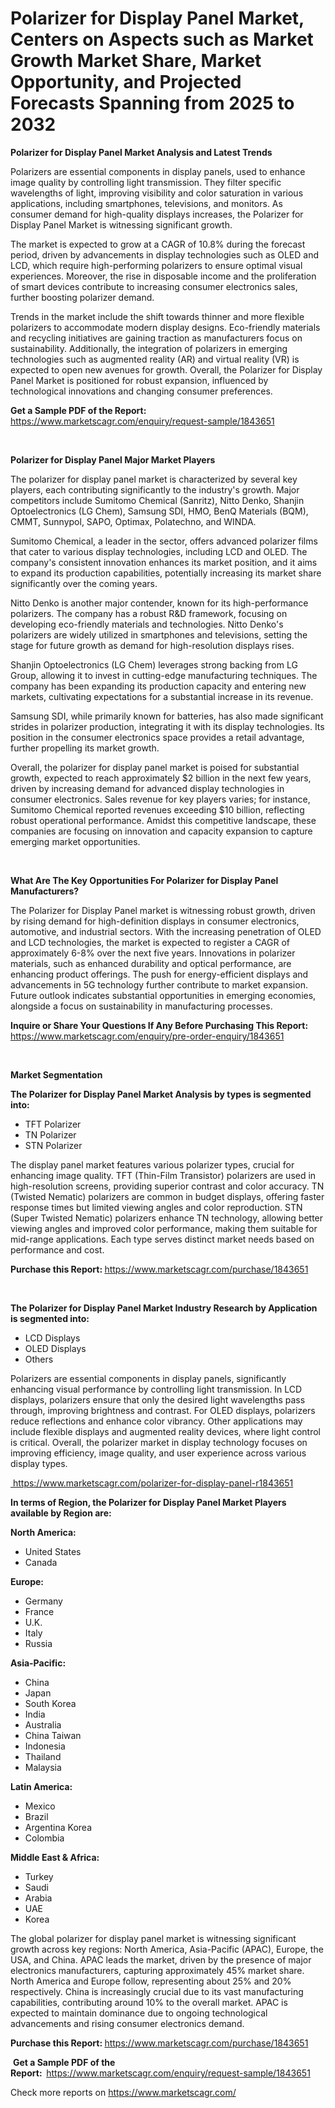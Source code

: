 <p><h1>Polarizer for Display Panel Market, Centers on Aspects such as Market Growth Market Share, Market Opportunity, and Projected Forecasts Spanning from 2025 to 2032</h1></p><p><strong>Polarizer for Display Panel Market Analysis and Latest Trends</strong></p>
<p><p>Polarizers are essential components in display panels, used to enhance image quality by controlling light transmission. They filter specific wavelengths of light, improving visibility and color saturation in various applications, including smartphones, televisions, and monitors. As consumer demand for high-quality displays increases, the Polarizer for Display Panel Market is witnessing significant growth.</p><p>The market is expected to grow at a CAGR of 10.8% during the forecast period, driven by advancements in display technologies such as OLED and LCD, which require high-performing polarizers to ensure optimal visual experiences. Moreover, the rise in disposable income and the proliferation of smart devices contribute to increasing consumer electronics sales, further boosting polarizer demand. </p><p>Trends in the market include the shift towards thinner and more flexible polarizers to accommodate modern display designs. Eco-friendly materials and recycling initiatives are gaining traction as manufacturers focus on sustainability. Additionally, the integration of polarizers in emerging technologies such as augmented reality (AR) and virtual reality (VR) is expected to open new avenues for growth. Overall, the Polarizer for Display Panel Market is positioned for robust expansion, influenced by technological innovations and changing consumer preferences.</p></p>
<p><strong>Get a Sample PDF of the Report:&nbsp;</strong> <a href="https://www.marketscagr.com/enquiry/request-sample/1843651?utm_campaign=1166&utm_medium=2&utm_source=Github&utm_content=ia&utm_term=03022025&utm_id=polarizer-for-display-panel">https://www.marketscagr.com/enquiry/request-sample/1843651</a></p>
<p>&nbsp;</p>
<p><strong>Polarizer for Display Panel Major Market Players</strong></p>
<p><p>The polarizer for display panel market is characterized by several key players, each contributing significantly to the industry's growth. Major competitors include Sumitomo Chemical (Sanritz), Nitto Denko, Shanjin Optoelectronics (LG Chem), Samsung SDI, HMO, BenQ Materials (BQM), CMMT, Sunnypol, SAPO, Optimax, Polatechno, and WINDA.</p><p>Sumitomo Chemical, a leader in the sector, offers advanced polarizer films that cater to various display technologies, including LCD and OLED. The company's consistent innovation enhances its market position, and it aims to expand its production capabilities, potentially increasing its market share significantly over the coming years.</p><p>Nitto Denko is another major contender, known for its high-performance polarizers. The company has a robust R&D framework, focusing on developing eco-friendly materials and technologies. Nitto Denko's polarizers are widely utilized in smartphones and televisions, setting the stage for future growth as demand for high-resolution displays rises.</p><p>Shanjin Optoelectronics (LG Chem) leverages strong backing from LG Group, allowing it to invest in cutting-edge manufacturing techniques. The company has been expanding its production capacity and entering new markets, cultivating expectations for a substantial increase in its revenue.</p><p>Samsung SDI, while primarily known for batteries, has also made significant strides in polarizer production, integrating it with its display technologies. Its position in the consumer electronics space provides a retail advantage, further propelling its market growth.</p><p>Overall, the polarizer for display panel market is poised for substantial growth, expected to reach approximately $2 billion in the next few years, driven by increasing demand for advanced display technologies in consumer electronics. Sales revenue for key players varies; for instance, Sumitomo Chemical reported revenues exceeding $10 billion, reflecting robust operational performance. Amidst this competitive landscape, these companies are focusing on innovation and capacity expansion to capture emerging market opportunities.</p></p>
<p>&nbsp;</p>
<p><strong>What Are The Key Opportunities For Polarizer for Display Panel Manufacturers?</strong></p>
<p><p>The Polarizer for Display Panel market is witnessing robust growth, driven by rising demand for high-definition displays in consumer electronics, automotive, and industrial sectors. With the increasing penetration of OLED and LCD technologies, the market is expected to register a CAGR of approximately 6-8% over the next five years. Innovations in polarizer materials, such as enhanced durability and optical performance, are enhancing product offerings. The push for energy-efficient displays and advancements in 5G technology further contribute to market expansion. Future outlook indicates substantial opportunities in emerging economies, alongside a focus on sustainability in manufacturing processes.</p></p>
<p><strong>Inquire or Share Your Questions If Any Before Purchasing This Report:</strong> <a href="https://www.marketscagr.com/enquiry/pre-order-enquiry/1843651?utm_campaign=1166&utm_medium=2&utm_source=Github&utm_content=ia&utm_term=03022025&utm_id=polarizer-for-display-panel">https://www.marketscagr.com/enquiry/pre-order-enquiry/1843651</a></p>
<p>&nbsp;</p>
<p><strong>Market Segmentation</strong></p>
<p><strong>The Polarizer for Display Panel Market Analysis by types is segmented into:</strong></p>
<p><ul><li>TFT Polarizer</li><li>TN Polarizer</li><li>STN Polarizer</li></ul></p>
<p><p>The display panel market features various polarizer types, crucial for enhancing image quality. TFT (Thin-Film Transistor) polarizers are used in high-resolution screens, providing superior contrast and color accuracy. TN (Twisted Nematic) polarizers are common in budget displays, offering faster response times but limited viewing angles and color reproduction. STN (Super Twisted Nematic) polarizers enhance TN technology, allowing better viewing angles and improved color performance, making them suitable for mid-range applications. Each type serves distinct market needs based on performance and cost.</p></p>
<p><strong>Purchase this Report:&nbsp;</strong><a href="https://www.marketscagr.com/purchase/1843651?utm_campaign=1166&utm_medium=2&utm_source=Github&utm_content=ia&utm_term=03022025&utm_id=polarizer-for-display-panel">https://www.marketscagr.com/purchase/1843651</a></p>
<p>&nbsp;</p>
<p><strong>The Polarizer for Display Panel Market Industry Research by Application is segmented into:</strong></p>
<p><ul><li>LCD Displays</li><li>OLED Displays</li><li>Others</li></ul></p>
<p><p>Polarizers are essential components in display panels, significantly enhancing visual performance by controlling light transmission. In LCD displays, polarizers ensure that only the desired light wavelengths pass through, improving brightness and contrast. For OLED displays, polarizers reduce reflections and enhance color vibrancy. Other applications may include flexible displays and augmented reality devices, where light control is critical. Overall, the polarizer market in display technology focuses on improving efficiency, image quality, and user experience across various display types.</p></p>
<p><a href="https://www.marketscagr.com/polarizer-for-display-panel-r1843651?utm_campaign=1166&utm_medium=2&utm_source=Github&utm_content=ia&utm_term=03022025&utm_id=polarizer-for-display-panel">&nbsp;https://www.marketscagr.com/polarizer-for-display-panel-r1843651</a></p>
<p><strong>In terms of Region, the Polarizer for Display Panel Market Players available by Region are:</strong></p>
<p>
    <p> <strong> North America: </strong>
        <ul>
            <li>United States</li>
            <li>Canada</li>
        </ul>
        </p> 
    <p> <strong> Europe: </strong>
        <ul>
            <li>Germany</li>
            <li>France</li>
            <li>U.K.</li>
            <li>Italy</li>
            <li>Russia</li>
        </ul>
        </p> 
    <p> <strong> Asia-Pacific: </strong>
        <ul>
            <li>China</li>
            <li>Japan</li>
            <li>South Korea</li>
            <li>India</li>
            <li>Australia</li>
            <li>China Taiwan</li>
            <li>Indonesia</li>
            <li>Thailand</li>
            <li>Malaysia</li>
        </ul>
        </p> 
    <p> <strong> Latin America: </strong>
        <ul>
            <li>Mexico</li>
            <li>Brazil</li>
            <li>Argentina Korea</li>
            <li>Colombia</li>
        </ul>
        </p> 
    <p> <strong> Middle East & Africa: </strong>
        <ul>
            <li>Turkey</li>
            <li>Saudi</li>
            <li>Arabia</li>
            <li>UAE</li>
            <li>Korea</li>
        </ul>
    </p>
    </p>
<p><p>The global polarizer for display panel market is witnessing significant growth across key regions: North America, Asia-Pacific (APAC), Europe, the USA, and China. APAC leads the market, driven by the presence of major electronics manufacturers, capturing approximately 45% market share. North America and Europe follow, representing about 25% and 20% respectively. China is increasingly crucial due to its vast manufacturing capabilities, contributing around 10% to the overall market. APAC is expected to maintain dominance due to ongoing technological advancements and rising consumer electronics demand.</p></p>
<p><strong>Purchase this Report: </strong><a href="https://www.marketscagr.com/purchase/1843651?utm_campaign=1166&utm_medium=2&utm_source=Github&utm_content=ia&utm_term=03022025&utm_id=polarizer-for-display-panel">https://www.marketscagr.com/purchase/1843651</a></p>
<p>&nbsp;<strong>Get a Sample PDF of the Report:&nbsp;&nbsp;</strong><a href="https://www.marketscagr.com/enquiry/request-sample/1843651?utm_campaign=1166&utm_medium=2&utm_source=Github&utm_content=ia&utm_term=03022025&utm_id=polarizer-for-display-panel">https://www.marketscagr.com/enquiry/request-sample/1843651</a></p>
<p><strong></strong></p>
<p>Check more reports on <a href="https://www.marketscagr.com/?utm_campaign=1166&utm_medium=2&utm_source=Github&utm_content=ia&utm_term=03022025&utm_id=polarizer-for-display-panel">https://www.marketscagr.com/</a></p>
